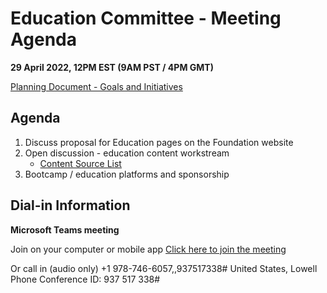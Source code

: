# Education Committee - Meeting Agenda #
**29 April 2022, 12PM EST (9AM PST / 4PM GMT)**

[Planning Document - Goals and Initiatives](https://docs.google.com/document/d/1nyJpuljntqjZAvaj3keNupyGNxOcLXjD8uxHagFZQb0/edit#heading=h.nri14opnpux4)

**Agenda**
---

1. Discuss proposal for Education pages on the Foundation website
2. Open discussion - education content workstream
    * [Content Source List](https://docs.google.com/spreadsheets/d/1zYTgiUvdVPfmmgh48GVgvKBnJloJC7tsRcKdrGFQ3_A/edit#gid=0)
4. Bootcamp / education platforms and sponsorship

**Dial-in Information**
---

**Microsoft Teams meeting**

Join on your computer or mobile app 
[Click here to join the meeting ](https://teams.microsoft.com/l/meetup-join/19%3ameeting_YTVjMmJiYTAtNzlmMC00NzU4LWFhN2EtMjdiMmM3YzNlOGYz%40thread.v2/0?context=%7b%22Tid%22%3a%22f0bdbbf2-cd76-4967-8c4c-50a802746912%22%2c%22Oid%22%3a%2233e33123-f641-455f-8467-58a715c2da80%22%7d)

Or call in (audio only) 
+1 978-746-6057,,937517338#   United States, Lowell 
Phone Conference ID: 937 517 338# 


